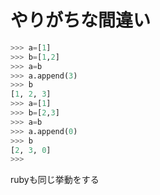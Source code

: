 # やりがちな間違い

```python
>>> a=[1]
>>> b=[1,2]
>>> a=b
>>> a.append(3)
>>> b
[1, 2, 3]
>>> a=[1]
>>> b=[2,3]
>>> a=b
>>> a.append(0)
>>> b
[2, 3, 0]
>>>
```

rubyも同じ挙動をする
